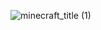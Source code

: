 ![minecraft_title (1)](https://github.com/user-attachments/assets/c4a59c8f-de99-4805-a240-6450a1916c67)
